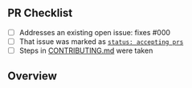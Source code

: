 <!-- 👋 Hi, thanks for sending a PR to feuerwehr-blankenfelde! 💖.
Please fill out all fields below and make sure each item is true and [x] checked.
Otherwise we may not be able to review your PR. -->

## PR Checklist

- [ ] Addresses an existing open issue: fixes #000
- [ ] That issue was marked as [`status: accepting prs`](https://github.com/TryBlock/feuerwehr-blankenfelde/issues?q=is%3Aopen+is%3Aissue+label%3A%22status%3A+accepting+prs%22)
- [ ] Steps in [CONTRIBUTING.md](https://github.com/TryBlock/feuerwehr-blankenfelde/blob/main/.github/CONTRIBUTING.md) were taken

## Overview

<!-- Description of what is changed and how the code change does that. -->
